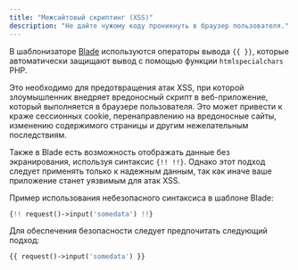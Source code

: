 ```yaml
---
title: "Межсайтовый скриптинг (XSS)"
description: "Не дайте чужому коду проникнуть в браузер пользователя."
---
```


В шаблонизаторе [Blade](https://laravel.su/docs/blade) используются операторы вывода `{{ }}`, которые автоматически защищают вывод с помощью функции `htmlspecialchars` PHP.

Это необходимо для предотвращения атак XSS, при которой злоумышленник внедряет вредоносный скрипт в веб-приложение, который выполняется в браузере пользователя. Это может привести к краже сессионных cookie, перенаправлению на вредоносные сайты, изменению содержимого страницы и другим нежелательным последствиям.

Также в Blade есть возможность отображать данные без экранирования, используя синтаксис `{!! !!}`. Однако этот подход следует применять только к надежным данным, так как иначе ваше приложение станет уязвимым для атак XSS.

Пример использования небезопасного синтаксиса в шаблоне Blade:

```php
{!! request()->input('somedata') !!}
```

Для обеспечения безопасности следует предпочитать следующий подход:

```php
{{ request()->input('somedata') }}
```
